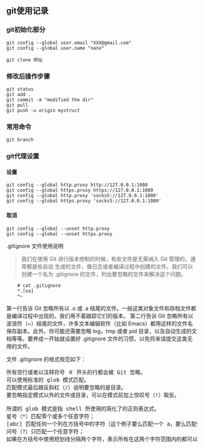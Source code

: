 ## git使用记录

### git初始化部分

```
git config --global user.email "XXX@gmail.com"
git config --global user.name "nano"

git clone 网址
```

### 修改后操作步骤
```
git status
git add .
git commit -m "modified the dir"
git pull
git push -u origin mystruct
```

### 常用命令

```
git branch

```

### git代理设置

#### 设置
```
git config --global http.proxy http://127.0.0.1:1080
git config --global https.proxy https://127.0.0.1:1080
git config --global http.proxy 'socks5://127.0.0.1:1080' 
git config --global https.proxy 'socks5://127.0.0.1:1080'
```

#### 取消
```
git config --global --unset http.proxy
git config --global --unset https.proxy
```
.gitignore 文件使用说明
> 我们在使用 Git 进行版本控制的时候，有些文件是无需纳入 Git 管理的，通常都是些自动 生成的文件，像日志或者编译过程中创建的文件。我们可以创建一个名为 .gitignore 的文件，列出要忽略的文件来解决这个问题。
```
    # cat .gitignore
    *.[oa]
    *~
```
第一行告诉 Git 忽略所有以 .o 或 .a 结尾的文件。一般这类对象文件和存档文件都是编译过程中出现的，我们用不着跟踪它们的版本。
第二行告诉 Git 忽略所有以波浪符（~）结尾的文件，许多文本编辑软件（比如 Emacs）都用这样的文件名保存副本。此外，你可能还需要忽略 log，tmp 或者 pid 目录，以及自动生成的文档等等。要养成一开始就设置好 .gitignore 文件的习惯，以免将来误提交这类无用的文件。

文件 .gitignore 的格式规范如下：
<pre>
所有空行或者以注释符号 ＃ 开头的行都会被 Git 忽略。
可以使用标准的 glob 模式匹配。
匹配模式最后跟反斜杠（/）说明要忽略的是目录。
要忽略指定模式以外的文件或目录，可以在模式前加上惊叹号（!）取反。

所谓的 glob 模式是指 shell 所使用的简化了的正则表达式。
星号（*）匹配零个或多个任意字符；
[abc] 匹配任何一个列在方括号中的字符（这个例子要么匹配一个 a，要么匹配一个 b，要么匹配一个 c）；
问号（?）只匹配一个任意字符；
如果在方括号中使用短划线分隔两个字符，表示所有在这两个字符范围内的都可以匹配（比如 [0-9] 表示匹配所有 0 到 9 的数字）。
</pre>
